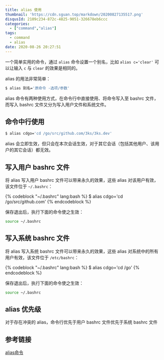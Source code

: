 ```yaml
---
title: alias 使用
thumbnail: 'https://cdn.sguan.top/markdown/20200827135517.png'
disqusId: 2109c234-872c-4825-9051-326678eb6ccc
categories:
  - ["command","alias"]
tags:
  - command
  - alias
date: 2020-08-26 20:27:51
---
```


一个简单实用的命令，通过 `alias` 命令设置一个别名，比如 `alias c='clear'` 可以让输入 `c` 与 `clear` 的效果是相同的。

<!-- more -->

alias 的用法非常简单：

```bash
$ alias 别名='原命令 -选项/参数'
```

alias 命令有两种使用方式，在命令行中直接使用、将命令写入至 bashrc 文件，而写入 bashrc 文件又分为写入用户文件和系统文件。

## 命令中行使用

```bash
$ alias cdgo='cd /go/src/github.com/3ks/3ks.dev'
```

alias 会立即生效，但只会在本次会话生效，对于其它会话（包括其他用户、该用户的其它会话）都无效。

## 写入用户 bashrc 文件

将 alias 写入用户 bashrc 文件可以带来永久的效果，这些 alias 对该用户有效，该文件位于 `~/.bashrc`：

{% codeblock "~/.bashrc" lang:bash %}
$ alias cdgo='cd /go/src/github.com'
{% endcodeblock %}

保存退出后，执行下面的命令使之生效：

```bash
source ~/.bashrc 
```

## 写入系统 bashrc 文件

将 alias 写入系统 bashrc 文件可以带来永久的效果，这些 alias 对系统中的所有用户有效，该文件位于 `/etc/bashrc`：

{% codeblock "~/.bashrc" lang:bash %}
$ alias cdgo='cd /go'
{% endcodeblock %}

保存退出后，执行下面的命令使之生效：

```bash
source ~/.bashrc 
```

## alias 优先级

对于存在冲突的 alias，命令行优先于用户 bashrc 文件优先于系统 bashrc 文件

## 参考链接

[alias命令](https://man.linuxde.net/alias)